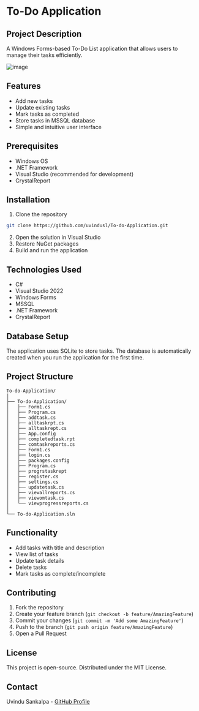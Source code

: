 # To-Do Application

## Project Description

A Windows Forms-based To-Do List application that allows users to manage their tasks efficiently.

![image](https://github.com/user-attachments/assets/c850526c-6f12-4c77-acc0-ae39837ae153)

## Features

- Add new tasks
- Update existing tasks
- Mark tasks as completed
- Store tasks in MSSQL database
- Simple and intuitive user interface

## Prerequisites

- Windows OS
- .NET Framework
- Visual Studio (recommended for development)
- CrystalReport

## Installation

1. Clone the repository
```bash
git clone https://github.com/uvindusl/To-do-Application.git
```

2. Open the solution in Visual Studio
3. Restore NuGet packages
4. Build and run the application

## Technologies Used

- C#
- Visual Studio 2022
- Windows Forms
- MSSQL
- .NET Framework
- CrystalReport

## Database Setup

The application uses SQLite to store tasks. The database is automatically created when you run the application for the first time.

## Project Structure

```
To-do-Application/
│
├── To-do-Application/
│   ├── Form1.cs       
│   ├── Program.cs    
│   ├── addtask.cs
│   ├── alltaskrpt.cs
│   ├── alltaskrept.cs
│   ├── App.config
│   ├── completedtask.rpt
│   ├── comtaskreports.cs
│   ├── Form1.cs
│   ├── login.cs
│   ├── packages.config
│   ├── Program.cs
│   ├── progrstaskrept
│   ├── register.cs
│   ├── settings.cs
│   ├── updatetask.cs
│   ├── viewallreports.cs
│   ├── viewomtask.cs
│   └── viewprogressreports.cs
│
└── To-do-Application.sln
```

## Functionality

- Add tasks with title and description
- View list of tasks
- Update task details
- Delete tasks
- Mark tasks as complete/incomplete

## Contributing

1. Fork the repository
2. Create your feature branch (`git checkout -b feature/AmazingFeature`)
3. Commit your changes (`git commit -m 'Add some AmazingFeature'`)
4. Push to the branch (`git push origin feature/AmazingFeature`)
5. Open a Pull Request

## License

This project is open-source. Distributed under the MIT License.

## Contact

Uvindu Sankalpa - [GitHub Profile](https://github.com/uvindusl)
